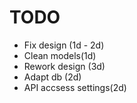# TODO
- Fix design (1d - 2d)
- Clean models(1d)
- Rework design (3d)
- Adapt db (2d)
- API accsess settings(2d)

